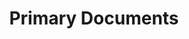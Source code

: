 ---
title: Primary Documents
difficulty: 2
description: Create a Twine story that uses primary documents--pieces of writing or recordings made by people who experienced a particular event from the past--to help the reader discover information about an event from the past.
locations:
    - primary-documents-trailhead
    - adding-images
    - reveal-text
    # // pre-requisite: linking passages
    - formatting-links
    #  // prerequisite: branching paths
    - investigating-branches
    - primary-documents-landmark
layout: trail
---